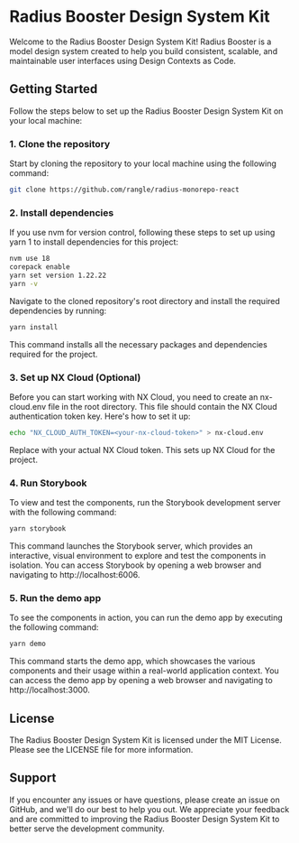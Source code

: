 # Radius Booster Design System Kit

Welcome to the Radius Booster Design System Kit! Radius Booster is a model design system created to help you build
consistent, scalable, and maintainable user interfaces using Design Contexts as Code.

## Getting Started

Follow the steps below to set up the Radius Booster Design System Kit on your local machine:

### 1. Clone the repository

Start by cloning the repository to your local machine using the following command:

``` bash
git clone https://github.com/rangle/radius-monorepo-react
```

### 2. Install dependencies

If you use nvm for version control, following these steps to set up using yarn 1 to install dependencies for this project:

```bash
nvm use 18
corepack enable
yarn set version 1.22.22
yarn -v
```

Navigate to the cloned repository's root directory and install the required dependencies by running:

``` bash
yarn install
```

This command installs all the necessary packages and dependencies required for the project.

### 3. Set up NX Cloud (Optional)

Before you can start working with NX Cloud, you need to create an nx-cloud.env file in the root directory. This file
should contain the NX Cloud authentication token key. Here's how to set it up:

``` bash
echo "NX_CLOUD_AUTH_TOKEN=<your-nx-cloud-token>" > nx-cloud.env
```

Replace <your-nx-cloud-token> with your actual NX Cloud token. This sets up NX Cloud for the project.

### 4. Run Storybook

To view and test the components, run the Storybook development server with the following command:

``` bash
yarn storybook
```

This command launches the Storybook server, which provides an interactive, visual environment to explore and test the
components in isolation. You can access Storybook by opening a web browser and navigating to http://localhost:6006.

### 5. Run the demo app

To see the components in action, you can run the demo app by executing the following command:

``` bash
yarn demo
```

This command starts the demo app, which showcases the various components and their usage within a real-world application
context. You can access the demo app by opening a web browser and navigating to http://localhost:3000.

## License

The Radius Booster Design System Kit is licensed under the MIT License. Please see the LICENSE file for more
information.

## Support

If you encounter any issues or have questions, please create an issue on GitHub, and we'll do our best to help you out.
We appreciate your feedback and are committed to improving the Radius Booster Design System Kit to better serve the
development community.